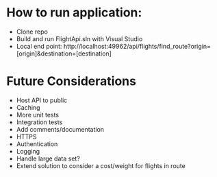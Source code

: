 # How to run application:

- Clone repo
- Build and run FlightApi.sln with Visual Studio
- Local end point: http://localhost:49962/api/flights/find_route?origin=[origin]&destination=[destination]

# Future Considerations
- Host API to public
- Caching
- More unit tests 
- Integration tests
- Add comments/documentation 
- HTTPS
- Authentication
- Logging
- Handle large data set?
- Extend solution to consider a cost/weight for flights in route